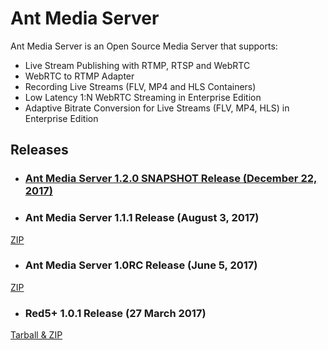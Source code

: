 Ant Media Server 
===========

Ant Media Server is an Open Source Media Server that supports:

 * Live Stream Publishing with RTMP, RTSP and WebRTC
 * WebRTC to RTMP Adapter
 * Recording Live Streams (FLV, MP4 and HLS Containers)
 * Low Latency 1:N WebRTC Streaming in Enterprise Edition
 * Adaptive Bitrate Conversion for Live Streams (FLV, MP4, HLS) in Enterprise Edition


## Releases 

* ### [Ant Media Server 1.2.0 SNAPSHOT Release (December 22, 2017)](https://github.com/ant-media/Ant-Media-Server/releases/tag/ams-v1.2.0-SNAPSHOT)

* ### Ant Media Server 1.1.1 Release (August 3, 2017)
[ZIP](https://github.com/ant-media/Ant-Media-Server/releases/download/ams-v1.1.1/ant-media-server-1.1.1.zip)

* ### Ant Media Server 1.0RC Release (June 5, 2017)
[ZIP](https://github.com/ant-media/Ant-Media-Server/releases/download/ams-v.1.0RC/ant-media-server-1.0RC.zip)

* ### Red5+ 1.0.1 Release (27 March 2017)
[Tarball &amp; ZIP](https://github.com/ant-media/red5-plus-server/releases/tag/v1.0.1_red5_plus)


 


